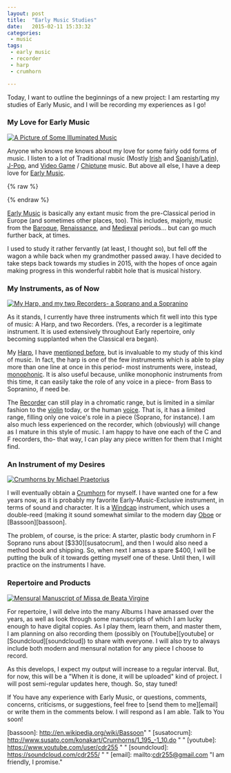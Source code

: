 ```yaml
---
layout: post
title:  "Early Music Studies"
date:   2015-02-11 15:33:32
categories:
 - music
tags:
 - early music
 - recorder
 - harp
 - crumhorn

---
```


Today, I want to outline the beginnings of a new project: I am
restarting my studies of Early Music, and I will be recording my
experiences as I go!

### My Love for Early Music ###

[![A Picture of Some Illuminated Music](https://s3.amazonaws.com/toft-and-toddy/small-02-15-ave-maria.jpg "Hymn Ave Maria Gratia. Source: James Freeman, at publicdomainreview.org")](https://s3.amazonaws.com/toft-and-toddy/02-15-ave-maria.jpg)

Anyone who knows me knows about my love for some fairly odd forms of
music. I listen to a lot of Traditional music (Mostly [Irish][irish]
and [Spanish][spanish]/[Latin][latin]), [J-Pop][jpop], and
[Video Game][vgm] / [Chiptune][chiptune] music. But above all else, I
have a deep love for [Early Music][early].

{% raw %}
<!-- more -->
{% endraw %}

[Early Music][early] is basically any extant music from the
pre-Classical period in Europe (and sometimes other places, too). This
includes, majorly, music from the [Baroque][baroque],
[Renaissance][renaissance], and [Medieval][medieval] periods... but
can go much further back, at times.

I used to study it rather fervantly (at least, I thought so), but fell
off the wagon a while back when my grandmother passed away. I have
decided to take steps back towards my studies in 2015, with the hopes
of once again making progress in this wonderful rabbit hole that is
musical history.

### My Instruments, as of Now ###

[![My Harp, and my two Recorders- a Soprano and a Sopranino](https://s3.amazonaws.com/toft-and-toddy/small-02-15-harp-and-recorders.jpg "My two recorders- a Yamaha Soprano and an Alder Sopranino- and my Harp, a Camac Hermine.")](https://s3.amazonaws.com/toft-and-toddy/02-15-harp-and-recorders.jpg)

As it stands, I currently have three instruments which fit well into
this type of music: A Harp, and two Recorders. (Yes, a recorder is a
legitimate instrument. It is used extensively throughout Early
repertoire, only becoming supplanted when the Classical era began).

My [Harp][leverharp], I have [mentioned before][fixlevers], but is
invaluable to my study of this kind of music. In fact, the harp is one
of the few instruments which is able to play more than one line at
once in this period- most instruments were, instead,
[monophonic][monophonic]. It is also useful because, unlike monophonic
instruments from this time, it can easily take the role of any voice
in a piece- from Bass to Sopranino, if need be.

The [Recorder][recorder] can still play in a chromatic range, but is
limited in a similar fashion to the [violin][violin] today, or the
human [voice][voice]. That is, it has a limited range, filling only
one voice's role in a piece (Soprano, for instance). I am also much
less experienced on the recorder, which (obviously) will change as I
mature in this style of music. I am happy to have one each of the C
and F recorders, tho- that way, I can play any piece written for them
that I might find.

### An Instrument of my Desires ###

[![Crumhorns by Michael Praetorius](https://s3.amazonaws.com/toft-and-toddy/small-02-15-crumhorns.png "Crumhorns drawing by Michael Praetorius in Syntagma Musicum c. 1615")](https://s3.amazonaws.com/toft-and-toddy/02-15-crumhorns.png)

I will eventually obtain a [Crumhorn][crumhorn] for myself. I have
wanted one for a few years now, as it is probably my favorite
Early-Music-Exclusive instrument, in terms of sound and character. It
is a [Windcap][windcap] instrument, which uses a double-reed (making
it sound somewhat similar to the modern day [Oboe][oboe] or
[Bassoon][bassoon].

The problem, of course, is the price: A starter, plastic body crumhorn
in F Soprano runs about [$330][susatocrum], and then I would also need
a method book and shipping. So, when next I amass a spare $400, I will
be putting the bulk of it towards getting myself one of these. Until then, I will practice on the instruments I have.

### Repertoire and Products ###

[![Mensural Manuscript of Missa de Beata Virgine](https://s3.amazonaws.com/toft-and-toddy/small-02-15-kyrie.jpg "c. ~1500 manuscript by Josquin des Prez of Missa de Beata Virgine, in Mensural Notation")](https://s3.amazonaws.com/toft-and-toddy/02-15-kyrie.jpg)

For repertoire, I will delve into the many Albums I have amassed over
the years, as well as look through some manuscripts of which I am
lucky enough to have digital copies. As I play them, learn them, and
master them, I am planning on also recording them (possibly on
[Youtube][youtube] or [Soundcloud][soundcloud]) to share with
everyone. I will also try to always include both modern and mensural
notation for any piece I choose to record.

As this develops, I expect my output will increase to a regular
interval. But, for now, this will be a "When it is done, it will be
uploaded" kind of project. I will post semi-regular updates here,
though. So, stay tuned!

If You have any experience with Early Music, or questions, comments,
concerns, criticisms, or suggestions, feel free to
[send them to me][email] or write them in the comments below. I will
respond as I am able. Talk to You soon!

[irish]: http://en.wikipedia.org/wiki/Folk_music_of_Ireland " "
[spanish]: http://en.wikipedia.org/wiki/Music_of_Spain " "
[latin]: http://en.wikipedia.org/wiki/Paraguayan_harp " "
[jpop]: http://en.wikipedia.org/wiki/J-pop " "
[vgm]: http://en.wikipedia.org/wiki/Video_game_music " "
[chiptune]: http://en.wikipedia.org/wiki/Chiptune " "
[early]: http://en.wikipedia.org/wiki/Early_music " "
[baroque]: http://en.wikipedia.org/wiki/Baroque_music " "
[renaissance]: http://en.wikipedia.org/wiki/Renaissance_music " "
[medieval]:http://en.wikipedia.org/wiki/Medieval_music " "
[leverharp]: http://www.camac-harps.com/en/harps-eng/lever-eng/hermine-eng " "
[fixlevers]: http://toftandtoddy.com/music/harp/process/maintenance/2014/12/28/replacing-a-harp-lever.html " "
[monophonic]: http://en.wikipedia.org/wiki/Monophony " "
[recorder]: http://en.wikipedia.org/wiki/Recorder_(musical_instrument) " "
[violin]: http://en.wikipedia.org/wiki/Violin_family " "
[voice]: http://en.wikipedia.org/wiki/Singing#Classifying_singing_voices " "
[crumhorn]: http://en.wikipedia.org/wiki/Crumhorn " "
[windcap]: http://en.wikipedia.org/wiki/Crumhorn#Description " "
[oboe]: http://en.wikipedia.org/wiki/Oboe " "
[bassoon]: http://en.wikipedia.org/wiki/Bassoon" "
[susatocrum]: http://www.susato.com/konakart/Crumhorns/1_195_-1_10.do " "
[youtube]: https://www.youtube.com/user/cdr255 " "
[soundcloud]: https://soundcloud.com/cdr255/ " "
[email]: mailto:cdr255@gmail.com "I am friendly, I promise."

